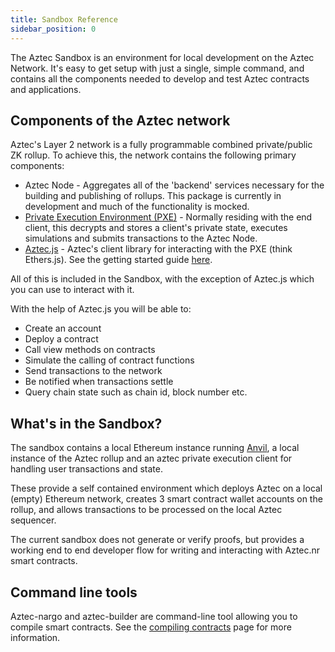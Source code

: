 ```yaml
---
title: Sandbox Reference
sidebar_position: 0
---
```


The Aztec Sandbox is an environment for local development on the Aztec Network. It's easy to get setup with just a single, simple command, and contains all the components needed to develop and test Aztec contracts and applications.

## Components of the Aztec network

Aztec's Layer 2 network is a fully programmable combined private/public ZK rollup. To achieve this, the network contains the following primary components:

- Aztec Node - Aggregates all of the 'backend' services necessary for the building and publishing of rollups. This package is currently in development and much of the functionality is mocked.
- [Private Execution Environment (PXE)](https://github.com/AztecProtocol/aztec-packages/tree/master/yarn-project/pxe) - Normally residing with the end client, this decrypts and stores a client's private state, executes simulations and submits transactions to the Aztec Node.
- [Aztec.js](https://github.com/AztecProtocol/aztec-packages/tree/master/yarn-project/aztec.js) - Aztec's client library for interacting with the PXE (think Ethers.js). See the getting started guide [here](../../getting_started/aztecjs-getting-started.md).

All of this is included in the Sandbox, with the exception of Aztec.js which you can use to interact with it.

With the help of Aztec.js you will be able to:

- Create an account
- Deploy a contract
- Call view methods on contracts
- Simulate the calling of contract functions
- Send transactions to the network
- Be notified when transactions settle
- Query chain state such as chain id, block number etc.

## What's in the Sandbox?

The sandbox contains a local Ethereum instance running [Anvil](https://book.getfoundry.sh/anvil/), a local instance of the Aztec rollup and an aztec private execution client for handling user transactions and state.

These provide a self contained environment which deploys Aztec on a local (empty) Ethereum network, creates 3 smart contract wallet accounts on the rollup, and allows transactions to be processed on the local Aztec sequencer.

The current sandbox does not generate or verify proofs, but provides a working end to end developer flow for writing and interacting with Aztec.nr smart contracts.

## Command line tools

Aztec-nargo and aztec-builder are command-line tool allowing you to compile smart contracts. See the [compiling contracts](../../guides/smart_contracts/how_to_compile_contract.md) page for more information.
